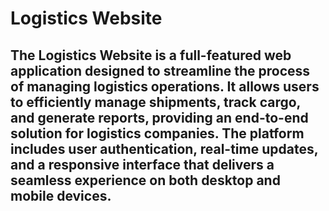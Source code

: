 # Logistics Website
## The Logistics Website is a full-featured web application designed to streamline the process of managing logistics operations. It allows users to efficiently manage shipments, track cargo, and generate reports, providing an end-to-end solution for logistics companies. The platform includes user authentication, real-time updates, and a responsive interface that delivers a seamless experience on both desktop and mobile devices.

